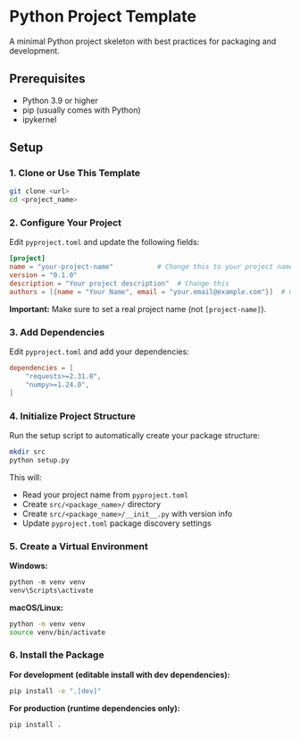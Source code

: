 # Python Project Template

A minimal Python project skeleton with best practices for packaging and development.

## Prerequisites

- Python 3.9 or higher
- pip (usually comes with Python)
- ipykernel

## Setup

### 1. Clone or Use This Template

```bash
git clone <url>
cd <project_name>
```

### 2. Configure Your Project

Edit `pyproject.toml` and update the following fields:

```toml
[project]
name = "your-project-name"           # Change this to your project name
version = "0.1.0"
description = "Your project description"  # Change this
authors = [{name = "Your Name", email = "your.email@example.com"}]  # Change this
```

**Important:** Make sure to set a real project name (not `[project-name]`).

### 3. Add Dependencies

Edit `pyproject.toml` and add your dependencies:

```toml
dependencies = [
    "requests>=2.31.0",
    "numpy>=1.24.0",
]
```


### 4. Initialize Project Structure

Run the setup script to automatically create your package structure:

```bash
mkdir src
python setup.py
```

This will:
- Read your project name from `pyproject.toml`
- Create `src/<package_name>/` directory
- Create `src/<package_name>/__init__.py` with version info
- Update `pyproject.toml` package discovery settings

### 5. Create a Virtual Environment

**Windows:**
```powershell
python -m venv venv
venv\Scripts\activate
```

**macOS/Linux:**
```bash
python -m venv venv
source venv/bin/activate
```

### 6. Install the Package

**For development (editable install with dev dependencies):**
```bash
pip install -e ".[dev]"
```

**For production (runtime dependencies only):**
```bash
pip install .
```
